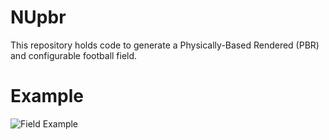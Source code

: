 # NUpbr
This repository holds code to generate a Physically-Based Rendered (PBR) and configurable football field.

# Example
![Field Example](./field_example.gif)
